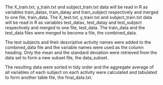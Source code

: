 The X_train.txt, y_train.txt and subject_train.txt data will be read in R as variables train_datax, train_datay 
and train_subject respectively and merged to one file, train_data.  The X_test.txt, y_train.txt and subject_train.txt 
data will be read in R as variables test_datax, test_datay and test_subject respectively and merged to one file, 
test_data.   The train_data and the test_data files were merged to become a file, the combined_data.

The test subjects and their descriptive activity names were added to the combined_data file and the variable names 
were used as the column heading.  Only the mean and the standard deviation were retrieved from the data set to 
form a new subset file, the data_subset.  

The resulting data were sorted in tidy order and the aggregate average of all variables of each subject on each 
activity were calculated and tabulated  to form another table file, the final_data.txt.

